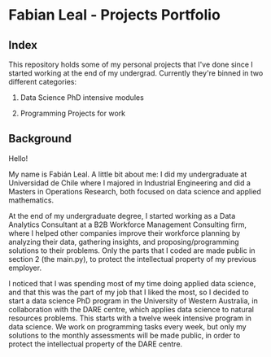 # Fabian Leal -  Projects Portfolio 
## Index
This repository holds some of my personal projects that I've done since I started working at the end of my undergrad. Currently they're binned in two different categories:

1. Data Science PhD intensive modules

2. Programming Projects for work
  

## Background
Hello!

My name is Fabián Leal. A little bit about me: I did my undergraduate at Universidad de Chile where I majored in Industrial Engineering and did a Masters in Operations Research, both focused on data science and applied mathematics.

At the end of my undergraduate degree, I started working as a Data Analytics Consultant at a B2B Workforce Management Consulting firm, where I helped other companies improve their workforce planning by analyzing their data, gathering insights, and proposing/programming solutions to their problems. Only the parts that I coded are made public in section 2 (the main.py), to protect the intellectual property of my previous employer.

I noticed that I was spending most of my time doing applied data science, and that this was the part of my job that I liked the most, so I decided to start a data science PhD program in the University of Western Australia, in collaboration with the DARE centre, which applies data science to natural resources problems. This starts with a twelve week intensive program in data science. We work on programming tasks every week, but only my solutions to the monthly assessments will be made public, in order to protect the intellectual property of the DARE centre.
